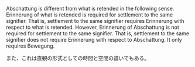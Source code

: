 Abschattung is different from what is retended in the following sense. Erinnerung of what is retended is required for settlement to the same signifier. That is, settlement to the same signifier requires Erinnerung with respect to what is retended. However, Erinnerung of Abschattung is not required for settlement to the same signifier. That is, settlement to the same signifier does not require Erinnerung with respect to Abschattung. It only requires Bewegung.

また、これは直観の形式としての時間と空間の違いでもある。
